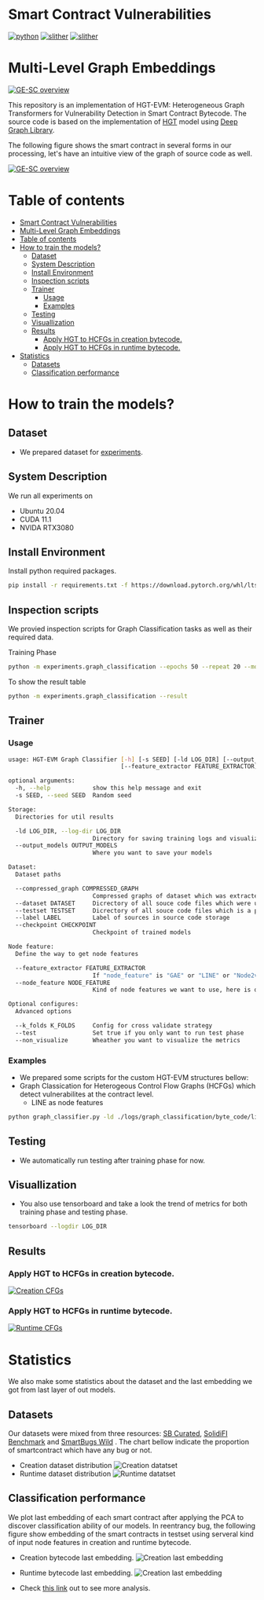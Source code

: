 # Smart Contract Vulnerabilities
[![python](https://img.shields.io/badge/python-3.7.12-blue)](https://www.python.org/)
[![slither](https://img.shields.io/badge/slither-0.8.0-orange)](https://github.com/crytic/slither)
[![slither](https://img.shields.io/badge/dgl-0.6.1-green)](https://www.dgl.ai/)

# Multi-Level Graph Embeddings

[![GE-SC overview](./assets/HGT-EVM-components.svg)](https://anonymous.4open.science/r/ge-sc-FE31)

This repository is an implementation of HGT-EVM: Heterogeneous Graph Transformers for Vulnerability
Detection in Smart Contract Bytecode.
The source code is based on the implementation of [HGT](https://github.com/dmlc/dgl/tree/0.8.x/examples/pytorch/hgt) model using [Deep Graph Library](https://www.dgl.ai/).


The following figure shows the smart contract in several forms in our processing, let's have an intuitive view of the graph of source code as well.

[![GE-SC overview](./assets/code_snippet_cfg.svg)](https://anonymous.4open.science/r/ge-sc-FE31)

# Table of contents

- [Smart Contract Vulnerabilities](#smart-contract-vulnerabilities)
- [Multi-Level Graph Embeddings](#multi-level-graph-embeddings)
- [Table of contents](#table-of-contents)
- [How to train the models?](#how-to-train-the-models)
  - [Dataset](#dataset)
  - [System Description](#system-description)
  - [Install Environment](#install-environment)
  - [Inspection scripts](#inspection-scripts)
  - [Trainer](#trainer)
    - [Usage](#usage)
    - [Examples](#examples)
  - [Testing](#testing)
  - [Visuallization](#visuallization)
  - [Results](#results)
    - [Apply HGT to HCFGs in creation bytecode.](#apply-hgt-to-hcfgs-in-creation-bytecode)
    - [Apply HGT to HCFGs in runtime bytecode.](#apply-hgt-to-hcfgs-in-runtime-bytecode)
- [Statistics](#statistics)
  - [Datasets](#datasets)
  - [Classification performance](#classification-performance)

# How to train the models?

## Dataset
- We prepared dataset for [experiments](experiments/ge-sc-data/byte_code).

## System Description

We run all experiments on 
- Ubuntu 20.04
- CUDA 11.1
- NVIDA RTX3080

## Install Environment
Install python required packages.
```bash
pip install -r requirements.txt -f https://download.pytorch.org/whl/lts/1.8/torch_lts.html -f https://data.pyg.org/whl/torch-1.8.0+cu111.html -f https://data.dgl.ai/wheels/repo.html
```

## Inspection scripts
We provied inspection scripts for Graph Classification tasks as well as their required data.

Training Phase
```bash
python -m experiments.graph_classification --epochs 50 --repeat 20 --model hgt --bytecode runtime
```

To show the result table
```bash
python -m experiments.graph_classification --result
```

## Trainer

### Usage

```bash
usage: HGT-EVM Graph Classifier [-h] [-s SEED] [-ld LOG_DIR] [--output_models OUTPUT_MODELS] [--compressed_graph COMPRESSED_GRAPH] [--dataset DATASET] [--testset TESTSET] [--label LABEL] [--checkpoint CHECKPOINT]
                                [--feature_extractor FEATURE_EXTRACTOR] [--node_feature NODE_FEATURE] [--k_folds K_FOLDS] [--test] [--non_visualize]

optional arguments:
  -h, --help            show this help message and exit
  -s SEED, --seed SEED  Random seed

Storage:
  Directories for util results

  -ld LOG_DIR, --log-dir LOG_DIR
                        Directory for saving training logs and visualization
  --output_models OUTPUT_MODELS
                        Where you want to save your models

Dataset:
  Dataset paths

  --compressed_graph COMPRESSED_GRAPH
                        Compressed graphs of dataset which was extracted by graph helper tools
  --dataset DATASET     Dicrectory of all souce code files which were used to extract the compressed graph
  --testset TESTSET     Dicrectory of all souce code files which is a partition of the dataset for testing
  --label LABEL         Label of sources in source code storage
  --checkpoint CHECKPOINT
                        Checkpoint of trained models

Node feature:
  Define the way to get node features

  --feature_extractor FEATURE_EXTRACTOR
                        If "node_feature" is "GAE" or "LINE" or "Node2vec", we need a extracted features from those models
  --node_feature NODE_FEATURE
                        Kind of node features we want to use, here is one of "nodetype", "metapath2vec", "gae", "line", "node2vec"

Optional configures:
  Advanced options

  --k_folds K_FOLDS     Config for cross validate strategy
  --test                Set true if you only want to run test phase
  --non_visualize       Wheather you want to visualize the metrics
```

### Examples
- We prepared some scripts for the custom HGT-EVM structures bellow:
- Graph Classication for Heterogeous Control Flow Graphs (HCFGs) which detect vulnerabilites at the contract level.
  - LINE as node features
```bash
python graph_classifier.py -ld ./logs/graph_classification/byte_code/line/access_control --output_models ./models/graph_classification/byte_code/line/access_control --dataset ./experiments/ge-sc-data/byte_code/smartbugs/runtime/gpickles/access_control/clean_57_buggy_curated_0/  --compressed_graph ./experiments/ge-sc-data/byte_code/smartbugs/runtime/gpickles/access_control/clean_57_buggy_curated_0/compressed_graphs/runtime_balanced_compressed_graphs.gpickle --label ./experiments/ge-sc-data/byte_code/smartbugs/contract_labels/access_control/creation_buggy_curated_contract_labels.json --node_feature line --feature_extractor ./experiments/ge-sc-data/byte_code/smartbugs/runtime/gpickles/gesc_matrices_node_embedding/balanced/matrix_line_dim128_of_core_graph_of_access_control_runtime_balanced_cfg_compressed_graphs.pkl --seed 1
```

## Testing
- We automatically run testing after training phase for now.

## Visuallization
- You also use tensorboard and take a look the trend of metrics for both training phase and testing phase.

```bash
tensorboard --logdir LOG_DIR
```

## Results

### Apply HGT to HCFGs in creation bytecode.
[![Creation CFGs](./assets/creation_results.png)](https://anonymous.4open.science/r/ge-sc-bytecode-67E5/)

### Apply HGT to HCFGs in runtime bytecode.
[![Runtime CFGs](./assets/runtime_results.png)](https://anonymous.4open.science/r/ge-sc-bytecode-67E5/)

# Statistics

We also make some statistics about the dataset and the last embedding we got from last layer of out models.

## Datasets

Our datasets were mixed from three resources: [SB Curated](https://github.com/smartbugs/smartbugs/tree/master/dataset), [SolidiFI Benchmark](https://github.com/smartbugs/SolidiFI-benchmark) and [SmartBugs Wild](https://github.com/smartbugs/smartbugs-wild) . The chart bellow indicate the proportion of smartcontract which have any bug or not.
- Creation dataset distribution
![Creation datatset](./forensics/annotation_statistics/creation_balanced_contract_statistics.png)
- Runtime dataset distribution
![Runtime datatset](./forensics/annotation_statistics/runtime_balanced_contract_statistics.png)

## Classification performance

We plot last embedding of each smart contract after applying the PCA to discover classification ability of our models.
In reentrancy bug, the following figure show embedding of the smart contracts in testset using serveral kind of input node features in creation and runtime bytecode.

- Creation bytecode last embedding.
![Creation last embedding](forensics/last_hiddens/creation/hgt/reentrancy_last_hidden.png)

- Runtime bytecode last embedding.
![Creation last embedding](forensics/last_hiddens/runtime/hgt/reentrancy_last_hidden.png)
  
- Check [this link](https://anonymous.4open.science/r/ge-sc-bytecode-67E5/forensics) out to see more analysis.